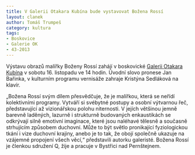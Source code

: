 ```yaml
---
title: V Galerii Otakara Kubína bude vystavovat Božena Rossí
layout: clanek
author: Tomáš Trumpeš
category: kultura
tags:
- Boskovice
- Galerie OK
- 43-2013
---
```


Výstavu obrazů malířky Boženy Rossí zahájí v boskovické [Galerii Otakara Kubína][ok] v sobotu 16. listopadu ve 14 hodin. Úvodní slovo pronese Jan Bařinka, v kulturním programu vernisáže zahraje Kristýna Sedláková na klavír.

[ok]: http://galerie-ok.cz

„Božena Rossí svým dílem přesvědčuje, že je malířkou, která se neřídí kolektivními programy. Vytváří si svébytné postupy a osobní výtvarnou řeč, představující až vizionářskou polohu niternosti. V jejích většinou jemně barevně laděných, lazurně i strukturně budovaných enkaustikách se odkrývají silně emotivní imaginace, které jsou naléhavé tělesně a současně strhujícím způsobem duchovní. Může to být světlo pronikající fyziologickou tkání i vize duchovní krajiny, anebo je to tak, že obojí společně ukazuje na vzájemné propojení všech věcí,“ představili autorku galeristé. Božena Rossí je členkou sdružení Q, žije a pracuje v Bystřici nad Pernštejnem.